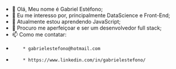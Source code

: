 - 👋 Olá, Meu nome é Gabriel Estéfono;
- 👀 Eu me interesso por, principalmente DataScience e Front-End;
- 🌱 Atualmente estou aprendendo JavaScript;
- 💞️ Procuro me aperfeiçoar e ser um desenvolvedor full stack;
- 📫 Como me contatar:
-         * gabrielestefono@hotmail.com
-         * https://www.linkedin.com/in/gabrielestefono/
